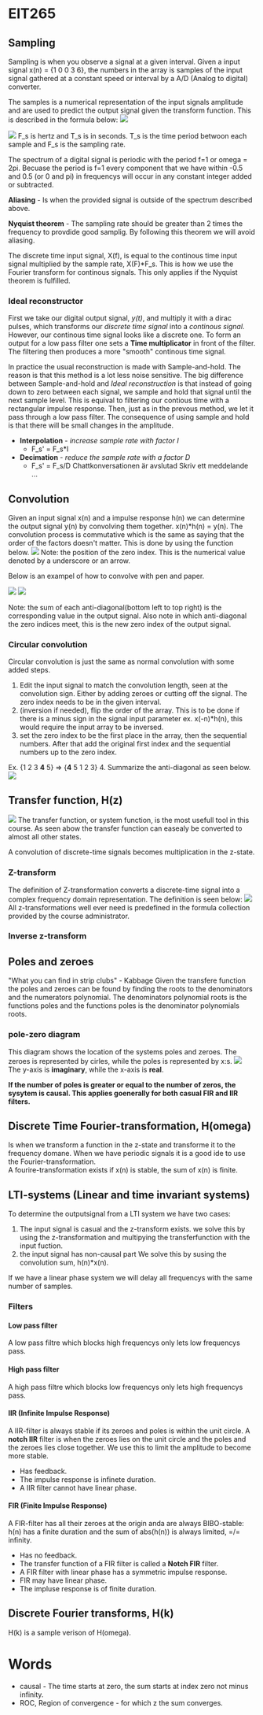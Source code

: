 # EIT265
## Sampling
Sampling is when you observe a signal at a given interval.
Given a input signal x(n) = {1 0 0 3 6}, the numbers in the array is samples of the input signal gathered at a constant speed or interval by a A/D (Analog to digital) converter.

The samples is a numerical representation of the input signals amplitude and are used to predict the output signal given the transform function.
This is described in the formula below:
![](samplingForumla.png)

![](sampling.png)
F\_s is hertz and T\_s is in seconds. 
T\_s is the time period betwoon each sample and F\_s is the sampling rate.

The spectrum of a digital signal is periodic with the period f=1 or omega = 2pi. Becuase the period is f=1 every component that we have within -0.5 and 0.5 (or 0 and pi) in frequencys will occur in any constant integer added or subtracted.   

**Aliasing** - Is when the provided signal is outside of the spectrum described above. 

**Nyquist theorem** - The sampling rate should be greater than 2 times the frequency to provdide good samplig.  By following this theorem we will avoid aliasing. 

The discrete time input signal, X(f), is equal to the continous time input signal multiplied by the sample rate, X(F)*F\_s. This is how we use the Fourier transform for continous signals. This only applies if the Nyquist theorem is fulfilled.  

### Ideal reconstructor
First we take our digital output signal, *y(t)*, and multiply it with a dirac pulses, which transforms our *discrete time signal* into a *continous signal*. However, our continous time signal looks like a discrete one. To form an output for a low pass filter one sets a **Time multiplicator** in front of the filter. The filtering then produces a more "smooth" continous time signal.


In practice the usual reconstruction is made with Sample-and-hold. The reason is that this method is a lot less noise sensitive. The big difference between Sample-and-hold and *Ideal reconstruction* is that instead of going down to zero between each signal, we sample and hold that signal until the next sample level. This is equival to filtering our contious time with a rectangular impulse response. Then, just as in the prevous method, we let it pass through a low pass filter.
The consequence of using sample and hold is that there will be small changes in the amplitude.

* **Interpolation** - *increase sample rate with factor I*
	* F\_s' = F\_s*I
* **Decimation** - *reduce the sample rate with a factor D*
	* F\_s' = F\_s/D
Chattkonversationen är avslutad
Skriv ett meddelande ...



## Convolution
Given an input signal x(n) and a impulse response h(n) we can determine the output signal y(n) by convolving them together. x(n)\*h(n) = y(n). The convolution process is commutative which is the same as saying that the order of the factors doesn't matter. This is done by using the function below. 
![](convolution.png)
Note: the position of the zero index. This is the numerical value denoted by a underscore or an arrow. 

Below is an exampel of how to convolve with pen and paper.

![](input.png)
![](convolutionTable.png)

Note: the sum of each anti-diagonal(bottom left to top right) is the corresponding value in the output signal. Also note in which anti-diagonal the zero indices meet, this is the new zero index of the output signal.

### Circular convolution
Circular convolution is just the same as normal convolution with some added steps.
1. Edit the input signal to match the convolution length, seen at the convolution sign. Either by adding zeroes or cutting off the signal. The zero index needs to be in the given interval.  
2. (inversion if needed), flip the order of the array. This is to be done if there is a minus sign in the signal input parameter ex. x(-n)\*h(n), this would require the input array to be inversed. 
3. set the zero index to be the first place in the array, then the sequential numbers. After that add the original first index and the sequential numbers up to the zero index. 

Ex.
{1 2 3 __4__ 5} => {__4__ 5 1 2 3}
4. Summarize the anti-diagonal as seen below.
![](Cirularconv.png)
## Transfer function, H(z) 
![](tree.png)
The transfer function, or system function, is the most usefull tool in this course. As seen abow the transfer function can easealy be converted to almost all other states. 

A convolution of discrete-time signals becomes multiplication in the z-state. 
### Z-transform
The definition of Z-transformation converts a discrete-time signal into a complex frequency domain representation. The definition is seen below: 
![](Z.png)
All z-transformations well ever need is predefined in the formula collection provided by the course administrator. 
### Inverse z-transform

## Poles and zeroes
"What you can find in strip clubs" - Kabbage
Given the transfere function the poles and zeroes can be found by finding the roots to the denominators and the numerators polynomial.
The denominators polynomial roots is the functions poles and the functions poles is the denominator polynomials roots. 
### pole-zero diagram
This diagram shows the location of the systems poles and zeroes. The zeroes is represented by cirles, while the poles is represented by x:s.
![](Pole-zeroes.png)
The y-axis is **imaginary**, while the x-axis is **real**. 

**If the number of poles is greater or equal to the number of zeros, the sysytem is causal. This applies goenerally for both casual FIR and IIR filters.**
## Discrete Time Fourier-transformation, H(omega)
Is when we transform a function in the z-state and transforme it to the frequency domane. 
When we have periodic signals it is a good ide to use the Fourier-transformation.  
A fourire-transformation exists if x(n) is stable, the sum of x(n) is finite. 
## LTI-systems (Linear and time invariant systems)
To determine the outputsignal from a LTI system we have two cases:
1. The input signal is casual and the z-transform exists.
we solve this by using the z-transformation and multipying the transferfunction with the input fuction. 
2. the input signal has non-causal part
We solve this by susing the convolution sum, h(n)\*x(n).

If we have a linear phase system we will delay all frequencys with the same number of samples. 

### Filters
#### Low pass filter
A low pass filtre which blocks high frequencys only lets low frequencys pass. 
#### High pass filter
A high pass filtre which blocks low frequencys only lets high frequencys pass. 
#### IIR (Infinite Impulse Response)
A IIR-filter is always stable if its zeroes and poles is within the unit circle. 
A **notch IIR** filter is when the zeroes lies on the unit circle and the poles and the zeroes lies close together. We use this to limit the amplitude to become more stable. 
* Has feedback. 
* The impulse response is infinete duration. 
* A IIR filter cannot have linear phase. 

#### FIR (Finite Impulse Response)
A FIR-filter has all their zeroes at the origin anda are always BIBO-stable: h(n) has a finite duration and the sum of abs(h(n)) is always limited, =/= infinity. 
* Has no feedback. 
* The transfer function of a FIR filter is called a **Notch FIR** filter.
* A FIR filter with linear phase has a symmetric impulse response. 
* FIR may have linear phase. 
* The impluse response is of finite duration. 

## Discrete Fourier transforms, H(k) 
H(k) is a sample verison of H(omega). 

# Words
* causal - The time starts at zero, the sum starts at index zero not minus infinity.  
* ROC, Region of convergence - for which z the sum converges. 
